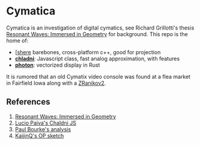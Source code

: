# Cymatica

Cymatica is an investigation of digital cymatics, see Richard Grillotti's thesis [Resonant Waves: Immersed in Geometry](https://escholarship.org/uc/item/7745j4fh) for background. This repo is the home of:

- [[shere](./sphere) barebones, cross-platform c++, good for projection
- **[chladni](https://chladni.coilflow.com/)**: Javascript class, fast analog approximation, with features
- **[photon](https://phonton.coilflow.com/)**: vectorized display in Rust


It is rumored that an old Cymatix video console was found at a flea market in Fairfield Iowa along with a [ZRanikov2](./investigations/sightings/02.png).

## References

1. [Resonant Waves: Immersed in Geometry](https://escholarship.org/uc/item/7745j4fh)
1. [Lucio Paiva's Chaldni JS](https://luciopaiva.com/chladni/)
3. [Paul Bourke's analysis](https://paulbourke.net/geometry/chladni/)
4. [KaijinQ's OP sketch](https://openprocessing.org/sketch/715119)


